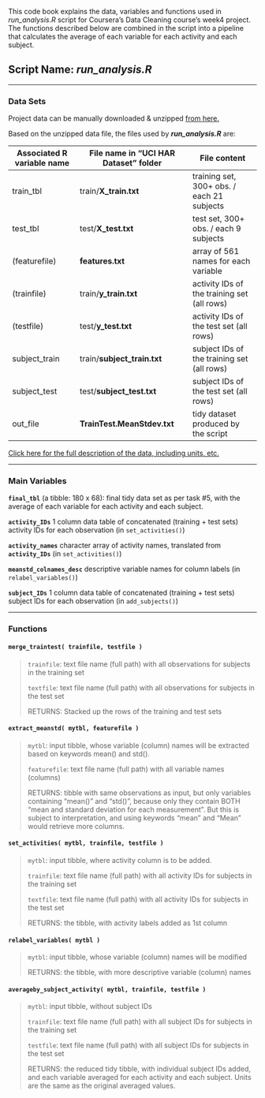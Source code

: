 This code book explains the data, variables and functions used in
*run_analysis.R* script for Coursera’s Data Cleaning course’s week4
project. The functions described below are combined in the script into a
pipeline that calculates the average of each variable for each activity
and each subject.  

## **Script Name:** *run_analysis.R*

------------------------------------------------------------------------

### Data Sets

Project data can be manually downloaded & unzipped
<a href="https://d396qusza40orc.cloudfront.net/getdata%2Fprojectfiles%2FUCI%20HAR%20Dataset.zip" class="uri">from here.</a>

Based on the unzipped data file, the files used by ***run_analysis.R***
are:

| Associated R variable name | File name in “UCI HAR Dataset” folder | File content                                |
|----------------------------|---------------------------------------|---------------------------------------------|
| train_tbl                  | train/**X_train.txt**                 | training set, 300+ obs. / each 21 subjects  |
| test_tbl                   | test/**X_test.txt**                   | test set, 300+ obs. / each 9 subjects       |
| (featurefile)              | **features.txt**                      | array of 561 names for each variable        |
| (trainfile)                | train/**y_train.txt**                 | activity IDs of the training set (all rows) |
| (testfile)                 | test/**y_test.txt**                   | activity IDs of the test set (all rows)     |
| subject_train              | train/**subject_train.txt**           | subject IDs of the training set (all rows)  |
| subject_test               | test/**subject_test.txt**             | subject IDs of the test set (all rows)      |
| out_file                   | **TrainTest.MeanStdev.txt**           | tidy dataset produced by the script         |

<a href="http://archive.ics.uci.edu/ml/datasets/Human+Activity+Recognition+Using+Smartphones" class="uri">Click here for the full description of the data, including units, etc.</a>

------------------------------------------------------------------------

### Main Variables

**`final_tbl`** (a tibble: 180 x 68): final tidy data set as per task
\#5, with the average of each variable for each activity and each
subject.

**`activity_IDs`** 1 column data table of concatenated (training + test
sets) activity IDs for each observation (in `set_activities()`)

**`activity_names`** character array of activity names, translated from
**`activity_IDs`** (in `set_activities()`)

**`meanstd_colnames_desc`** descriptive variable names for column labels
(in `relabel_variables()`)

**`subject_IDs`** 1 column data table of concatenated (training + test
sets) subject IDs for each observation (in `add_subjects()`)

------------------------------------------------------------------------

### Functions

#### `merge_traintest( trainfile, testfile )`

> `trainfile`: text file name (full path) with all observations for
> subjects in the training set
>
> `textfile`: text file name (full path) with all observations for
> subjects in the test set
>
> RETURNS: Stacked up the rows of the training and test sets

#### `extract_meanstd( mytbl, featurefile )`

> `mytbl`: input tibble, whose variable (column) names will be extracted
> based on keywords mean() and std().
>
> `featurefile`: text file name (full path) with all variable names
> (columns)
>
> RETURNS: tibble with same observations as input, but only variables
> containing “mean()” and “std()”, because only they contain BOTH “mean
> and standard deviation for each measurement”. But this is subject to
> interpretation, and using keywords “mean” and “Mean” would retrieve
> more columns.

#### `set_activities( mytbl, trainfile, testfile )`

> `mytbl`: input tibble, where activity column is to be added.
>
> `trainfile`: text file name (full path) with all activity IDs for
> subjects in the training set
>
> `textfile`: text file name (full path) with all activity IDs for
> subjects in the test set
>
> RETURNS: the tibble, with activity labels added as 1st column

#### `relabel_variables( mytbl )`

> `mytbl`: input tibble, whose variable (column) names will be modified
>
> RETURNS: the tibble, with more descriptive variable (column) names

#### `averageby_subject_activity( mytbl, trainfile, testfile )`

> `mytbl`: input tibble, without subject IDs
>
> `trainfile`: text file name (full path) with all subject IDs for
> subjects in the training set
>
> `testfile`: text file name (full path) with all subject IDs for
> subjects in the test set
>
> RETURNS: the reduced tidy tibble, with individual subject IDs added,
> and each variable averaged for each activity and each subject. Units
> are the same as the original averaged values.
